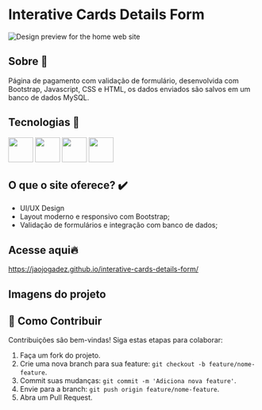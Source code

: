 # Interative Cards Details Form

![Design preview for the home web site](./design/echo-lights-home.png)

## Sobre 👋
Página de pagamento com validação de formulário, desenvolvida com Bootstrap, Javascript, CSS e HTML, os dados enviados são salvos em um banco de dados MySQL.

## Tecnologias 🚀
<span>
<img src="https://cdn.jsdelivr.net/gh/devicons/devicon@latest/icons/html5/html5-original.svg" width="50" height="50" />
<img src="https://cdn.jsdelivr.net/gh/devicons/devicon@latest/icons/css3/css3-original.svg" width="50" height="50" />
<img src="https://cdn.jsdelivr.net/gh/devicons/devicon@latest/icons/javascript/javascript-original.svg" width="50" height="50" />
<img loading="lazy" src="https://cdn.jsdelivr.net/gh/devicons/devicon@latest/icons/bootstrap/bootstrap-original.svg" width="50" height="50" />
</span>

## O que o site oferece? ✔️
<ul>
  <li>UI/UX Design</li>
  <li>Layout moderno e responsivo com Bootstrap;</li>
  <li>Validação de formulários e integração com banco de dados;</li>
</ul>

## Acesse aqui🔥
https://jaojogadez.github.io/interative-cards-details-form/

## Imagens do projeto


## 💪 Como Contribuir
Contribuições são bem-vindas! Siga estas etapas para colaborar:
1. Faça um fork do projeto.
2. Crie uma nova branch para sua feature: `git checkout -b feature/nome-feature`.
3. Commit suas mudanças: `git commit -m 'Adiciona nova feature'`.
4. Envie para a branch: `git push origin feature/nome-feature`.
5. Abra um Pull Request.
